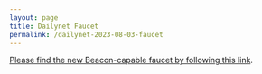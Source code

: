 ```yaml
---
layout: page
title: Dailynet Faucet
permalink: /dailynet-2023-08-03-faucet
---
```


[Please find the new Beacon-capable faucet by following this link](https://faucet.dailynet-2023-08-03.teztnets.xyz).
